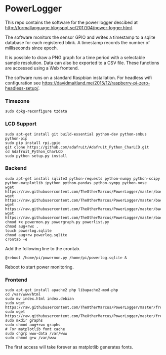 # PowerLogger
This repo contains the software for the power logger descibed at http://formallanguage.blogspot.se/2017/04/power-logger.html.

The software monitors the sensor GPIO and writes a timestamp to a sqlite database for each registered blink. A timestamp records the number of milliseconds since epoch.

It is possible to draw a PNG graph for a time period with a selectable sample resolution. Data can also be exported to a CSV file. These functions are accessed using a Web frontend.

The software runs on a standard Raspbian installation. For headless wifi configuration see https://davidmaitland.me/2015/12/raspberry-pi-zero-headless-setup/.

### Timezone
```
sudo dpkg-reconfigure tzdata
```

### LCD Support
```
sudo apt-get install git build-essential python-dev python-smbus python-pip
sudo pip install rpi.gpio
git clone https://github.com/adafruit/Adafruit_Python_CharLCD.git
cd Adafruit_Python_CharLCD
sudo python setup.py install
```

### Backend
```
sudo apt-get install sqlite3 python-requests python-numpy python-scipy python-matplotlib ipython python-pandas python-sympy python-nose
wget https://raw.githubusercontent.com/TheOtherMarcus/PowerLogger/master/backend/powermon.py
wget https://raw.githubusercontent.com/TheOtherMarcus/PowerLogger/master/backend/powergraph.py
wget https://raw.githubusercontent.com/TheOtherMarcus/PowerLogger/master/backend/powerlist.py
wget https://raw.githubusercontent.com/TheOtherMarcus/PowerLogger/master/backend/logreader.py
chmod +x powermon.py powergraph.py powerlist.py
chmod aug+rwx .
touch powerlog.sqlite
chmod aug+rw powerlog.sqlite
crontab -e
```
Add the following line to the crontab.
```
@reboot /home/pi/powermon.py /home/pi/powerlog.sqlite &
```
Reboot to start power monitoring.

### Frontend
```
sudo apt-get install apache2 php libapache2-mod-php
cd /var/www/html
sudo mv index.html index.debian
sudo wget https://raw.githubusercontent.com/TheOtherMarcus/PowerLogger/master/frontend/index.php
sudo wget https://raw.githubusercontent.com/TheOtherMarcus/PowerLogger/master/frontend/csv.php
sudo mkdir graphs
sudo chmod aug+rwx graphs
# For matplotlib font cache
sudo chgrp www-data /var/www
sudo chmod g+w /var/www
```
The first access will take forever as matplotlib generates fonts.
